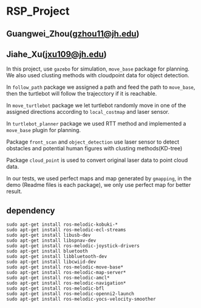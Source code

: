 # RSP_Project 
## Guangwei_Zhou(gzhou11@jh.edu) 
## Jiahe_Xu(jxu109@jh.edu)

In this project, use `gazebo` for simulation, `move_base` package for planning. We also used clusting methods with cloudpoint data for object detection.   

In `follow_path` package we assigned a path and feed the path to `move_base`, then the turtlebot will follow the trajecctory if it is reachable.   

In `move_turtlebot` package we let turtlebot randomly move in one of the assigned directions according to `local_costmap` and laser sensor.  

In `turtlebot_planner` package we used RTT method and implemented a `move_base` plugin for planning.

Package `front_scan` and `object_detection` use laser sensor to detect obstacles and potential human figures with clusting methods(KD-tree)  

Package `cloud_point` is used to convert original laser data to point cloud data.  

In our tests, we used perfect maps and map generated by `gmapping`, in the demo (Readme files is each package), we only use perfect map for better result.


## dependency
```
sudo apt-get install ros-melodic-kobuki-*
sudo apt-get install ros-melodic-ecl-streams
sudo apt-get install libusb-dev
sudo apt-get install libspnav-dev
sudo apt-get install ros-melodic-joystick-drivers
sudo apt-get install bluetooth
sudo apt-get install libbluetooth-dev
sudo apt-get install libcwiid-dev
sudo apt-get install ros-melodic-move-base*
sudo apt-get install ros-melodic-map-server*
sudo apt-get install ros-melodic-amcl*
sudo apt-get install ros-melodic-navigation*
sudo apt-get install ros-melodic-bfl
sudo apt-get install ros-melodic-openni2-launch
sudo apt-get install ros-melodic-yocs-velocity-smoother
```

